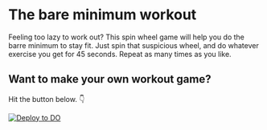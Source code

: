 # The bare minimum workout

Feeling too lazy to work out? This spin wheel game will help you do the barre minimum to stay fit. Just spin that suspicious wheel, and do whatever exercise you get for 45 seconds. Repeat as many times as you like.

## Want to make your own workout game?

Hit the button below. 👇

[![Deploy to DO](https://www.deploytodo.com/do-btn-blue.svg)](https://cloud.digitalocean.com/apps/new?repo=https://github.com/bytrangle/spinwheel/tree/main)
